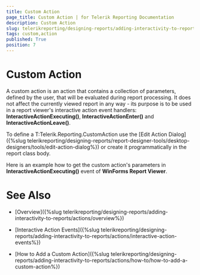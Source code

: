 ```yaml
---
title: Custom Action
page_title: Custom Action | for Telerik Reporting Documentation
description: Custom Action
slug: telerikreporting/designing-reports/adding-interactivity-to-reports/actions/custom-action
tags: custom,action
published: True
position: 7
---
```


# Custom Action



A custom action is an action that contains a collection of parameters, defined by the user, that will be evaluated during report processing.
        It does not affect the currently viewed report in any way - its purpose is to be used in a report viewer's interactive action event handlers:
        __InteractiveActionExecuting()__, __InteractiveActionEnter()__ and __InteractiveActionLeave()__.
      

To define a T:Telerik.Reporting.CustomAction use the [Edit Action Dialog]({%slug telerikreporting/designing-reports/report-designer-tools/desktop-designers/tools/edit-action-dialog%}) or create it programmatically in the report class body.
      

Here is an example how to get the custom action's parameters in __InteractiveActionExecuting()__ event of __WinForms Report Viewer__.
      

	



	



# See Also

 * [Overview]({%slug telerikreporting/designing-reports/adding-interactivity-to-reports/actions/overview%})

 * [Interactive Action Events]({%slug telerikreporting/designing-reports/adding-interactivity-to-reports/actions/interactive-action-events%})

 * [How to Add a Custom Action]({%slug telerikreporting/designing-reports/adding-interactivity-to-reports/actions/how-to/how-to-add-a-custom-action%})
